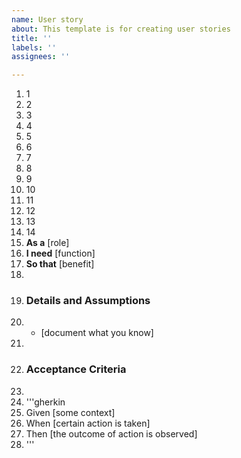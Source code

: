 ```yaml
---
name: User story
about: This template is for creating user stories
title: ''
labels: ''
assignees: ''

---
```


1. 1
2. 2
3. 3
4. 4 
5. 5 
6. 6
7. 7 
8. 8
9. 9 
10. 10
11. 11
12. 12 
13. 13
14. 14
1. **As a** [role]
2. **I need** [function]
3. **So that** [benefit]
4.
5. ### Details and Assumptions
6. * [document what you know]
7. 
8. ### Acceptance Criteria
9.
10. '''gherkin
11. Given [some context]
12. When [certain action is taken]
13. Then [the outcome of action is observed]
14. '''
